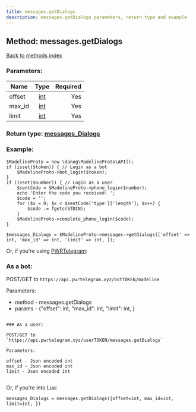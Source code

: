```yaml
---
title: messages.getDialogs
description: messages.getDialogs parameters, return type and example
---
```

## Method: messages.getDialogs  
[Back to methods index](index.md)


### Parameters:

| Name     |    Type       | Required |
|----------|:-------------:|---------:|
|offset|[int](../types/int.md) | Yes|
|max\_id|[int](../types/int.md) | Yes|
|limit|[int](../types/int.md) | Yes|


### Return type: [messages\_Dialogs](../types/messages_Dialogs.md)

### Example:


```
$MadelineProto = new \danog\MadelineProto\API();
if (isset($token)) { // Login as a bot
    $MadelineProto->bot_login($token);
}
if (isset($number)) { // Login as a user
    $sentCode = $MadelineProto->phone_login($number);
    echo 'Enter the code you received: ';
    $code = '';
    for ($x = 0; $x < $sentCode['type']['length']; $x++) {
        $code .= fgetc(STDIN);
    }
    $MadelineProto->complete_phone_login($code);
}

$messages_Dialogs = $MadelineProto->messages->getDialogs(['offset' => int, 'max_id' => int, 'limit' => int, ]);
```

Or, if you're using [PWRTelegram](https://pwrtelegram.xyz):

### As a bot:

POST/GET to `https://api.pwrtelegram.xyz/botTOKEN/madeline`

Parameters:

* method - messages.getDialogs
* params - {"offset": int, "max_id": int, "limit": int, }

```

### As a user:

POST/GET to `https://api.pwrtelegram.xyz/userTOKEN/messages.getDialogs`

Parameters:

offset - Json encoded int
max_id - Json encoded int
limit - Json encoded int


```

Or, if you're into Lua:

```
messages_Dialogs = messages.getDialogs({offset=int, max_id=int, limit=int, })
```

